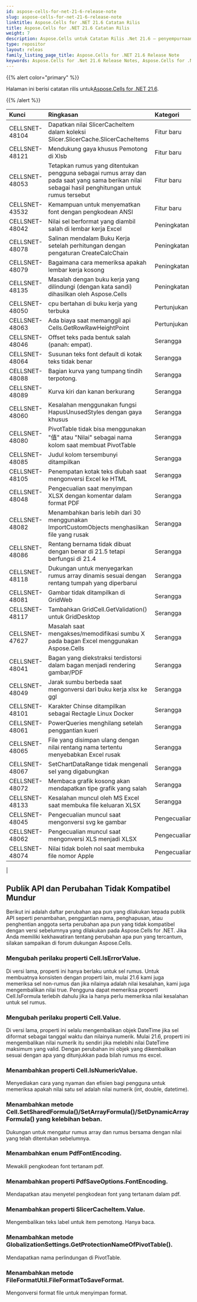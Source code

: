 ```yaml
---
id: aspose-cells-for-net-21-6-release-note
slug: aspose-cells-for-net-21-6-release-note
linktitle: Aspose.Cells for .NET 21.6 Catatan Rilis
title: Aspose.Cells for .NET 21.6 Catatan Rilis
weight: 7
description: Aspose.Cells untuk Catatan Rilis .Net 21.6 – penyempurnaan terbaru, fitur baru, dan perbaikan
type: repositor
layout: releas
family_listing_page_title: Aspose.Cells for .NET 21.6 Release Note
keywords: Aspose.Cells for .Net 21.6 Release Notes, Aspose.Cells for .Net 21.6 updates and fixe
---
```

{{% alert color="primary" %}}

 Halaman ini berisi catatan rilis untuk[Aspose.Cells for .NET 21.6](https://www.nuget.org/packages/Aspose.Cells/21.6.0).

{{% /alert %}}

|**Kunci**|**Ringkasan**|**Kategori**|
| :- | :- | :- |
|CELLSNET-48104|Dapatkan nilai SlicerCacheItem dalam koleksi Slicer.SlicerCache.SlicerCacheItems|Fitur baru|
|CELLSNET-48121|Mendukung gaya khusus Pemotong di Xlsb|Fitur baru|
|CELLSNET-48053|Tetapkan rumus yang ditentukan pengguna sebagai rumus array dan pada saat yang sama berikan nilai sebagai hasil penghitungan untuk rumus tersebut|Fitur baru|
|CELLSNET-43532|Kemampuan untuk menyematkan font dengan pengkodean ANSI|Fitur baru|
|CELLSNET-48042|Nilai sel berformat yang diambil salah di lembar kerja Excel|Peningkatan|
|CELLSNET-48078|Salinan mendalam Buku Kerja setelah perhitungan dengan pengaturan CreateCalcChain|Peningkatan|
|CELLSNET-48079| Bagaimana cara memeriksa apakah lembar kerja kosong|Peningkatan|
|CELLSNET-48135| Masalah dengan buku kerja yang dilindungi (dengan kata sandi) dihasilkan oleh Aspose.Cells|Peningkatan|
|CELLSNET-48050| cpu bertahan di buku kerja yang terbuka|Pertunjukan|
|CELLSNET-48063|Ada biaya saat memanggil api Cells.GetRowRawHeightPoint|Pertunjukan|
|CELLSNET-48046|Offset teks pada bentuk salah (panah: empat).|Serangga|
|CELLSNET-48064|Susunan teks font default di kotak teks tidak benar|Serangga|
|CELLSNET-48088|Bagian kurva yang tumpang tindih terpotong.|Serangga|
|CELLSNET-48089|Kurva kiri dan kanan berkurang|Serangga|
|CELLSNET-48060|Kesalahan menggunakan fungsi HapusUnusedStyles dengan gaya khusus|Serangga|
|CELLSNET-48080|PivotTable tidak bisa menggunakan "值" atau "Nilai" sebagai nama kolom saat membuat PivotTable|Serangga|
|CELLSNET-48085| Judul kolom tersembunyi ditampilkan|Serangga|
|CELLSNET-48105|Penempatan kotak teks diubah saat mengonversi Excel ke HTML|Serangga|
|CELLSNET-48048| Pengecualian saat menyimpan XLSX dengan komentar dalam format PDF|Serangga|
|CELLSNET-48082|Menambahkan baris lebih dari 30 menggunakan ImportCustomObjects menghasilkan file yang rusak|Serangga|
|CELLSNET-48086|Rentang bernama tidak dibuat dengan benar di 21.5 tetapi berfungsi di 21.4|Serangga|
|CELLSNET-48118|Dukungan untuk menyegarkan rumus array dinamis sesuai dengan rentang tumpah yang diperbarui|Serangga|
|CELLSNET-48081|Gambar tidak ditampilkan di GridWeb|Serangga|
|CELLSNET-48117|Tambahkan GridCell.GetValidation() untuk GridDesktop|Serangga|
|CELLSNET-47627|Masalah saat mengakses/memodifikasi sumbu X pada bagan Excel menggunakan Aspose.Cells|Serangga|
|CELLSNET-48041| Bagan yang diekstraksi terdistorsi dalam bagan menjadi rendering gambar/PDF|Serangga|
|CELLSNET-48049|Jarak sumbu berbeda saat mengonversi dari buku kerja xlsx ke ggl|Serangga|
|CELLSNET-48101|Karakter Chinse ditampilkan sebagai Rectagle Linux Docker|Serangga|
|CELLSNET-48061|PowerQueries menghilang setelah penggantian kueri|Serangga|
|CELLSNET-48065|File yang disimpan ulang dengan nilai rentang nama tertentu menyebabkan Excel rusak|Serangga|
|CELLSNET-48067|SetChartDataRange tidak mengenali sel yang digabungkan|Serangga|
|CELLSNET-48072|Membaca grafik kosong akan mendapatkan tipe grafik yang salah|Serangga|
|CELLSNET-48133|Kesalahan muncul oleh MS Excel saat membuka file keluaran XLSX|Serangga|
|CELLSNET-48045|Pengecualian muncul saat mengonversi svg ke gambar|Pengecualian|
|CELLSNET-48062|Pengecualian muncul saat mengonversi XLS menjadi XLSX|Pengecualian|
|CELLSNET-48074|Nilai tidak boleh nol saat membuka file nomor Apple|Pengecualian|
|


##  **Publik API dan Perubahan Tidak Kompatibel Mundur**

Berikut ini adalah daftar perubahan apa pun yang dilakukan kepada publik API seperti penambahan, penggantian nama, penghapusan, atau penghentian anggota serta perubahan apa pun yang tidak kompatibel dengan versi sebelumnya yang dilakukan pada Aspose.Cells for .NET. Jika Anda memiliki kekhawatiran tentang perubahan apa pun yang tercantum, silakan sampaikan di forum dukungan Aspose.Cells.

###  **Mengubah perilaku properti Cell.IsErrorValue.**

Di versi lama, properti ini hanya berlaku untuk sel rumus. Untuk membuatnya konsisten dengan properti lain, mulai 21.6 kami juga memeriksa sel non-rumus dan jika nilainya adalah nilai kesalahan, kami juga mengembalikan nilai true. Pengguna dapat memeriksa properti Cell.IsFormula terlebih dahulu jika ia hanya perlu memeriksa nilai kesalahan untuk sel rumus.

###  **Mengubah perilaku properti Cell.Value.**

Di versi lama, properti ini selalu mengembalikan objek DateTime jika sel diformat sebagai tanggal waktu dan nilainya numerik. Mulai 21.6, properti ini mengembalikan nilai numerik itu sendiri jika melebihi nilai DateTime maksimum yang valid. Dengan perubahan ini objek yang dikembalikan sesuai dengan apa yang ditunjukkan pada bilah rumus ms excel.

###  **Menambahkan properti Cell.IsNumericValue.**

Menyediakan cara yang nyaman dan efisien bagi pengguna untuk memeriksa apakah nilai satu sel adalah nilai numerik (int, double, datetime).

###  **Menambahkan metode Cell.SetSharedFormula()/SetArrayFormula()/SetDynamicArrayFormula() yang kelebihan beban.**

Dukungan untuk mengatur rumus array dan rumus bersama dengan nilai yang telah ditentukan sebelumnya.

###  **Menambahkan enum PdfFontEncoding.**

Mewakili pengkodean font tertanam pdf.

###  **Menambahkan properti PdfSaveOptions.FontEncoding.**

Mendapatkan atau menyetel pengkodean font yang tertanam dalam pdf.

###  **Menambahkan properti SlicerCacheItem.Value.**

Mengembalikan teks label untuk item pemotong. Hanya baca.

###  **Menambahkan metode GlobalizationSettings.GetProtectionNameOfPivotTable().**

Mendapatkan nama perlindungan di PivotTable.

###  **Menambahkan metode FileFormatUtil.FileFormatToSaveFormat.**

Mengonversi format file untuk menyimpan format.

